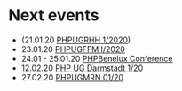 # Next events

* (21.01.20 [PHPUGRHH 1/2020](#))
* 23.01.20 [PHPUGFFM I/2020](#)
* 24.01 - 25.01.20 [PHPBenelux Conference](https://conference.phpbenelux.eu)
* 12.02.20 [PHP UG Darmstadt 1/20](https://www.meetup.com/de-DE/Darmstadt-PHP-Meetup-Gruppe/events/265175740/)
* 27.02.20 [PHPUGMRN 01/20](#)
